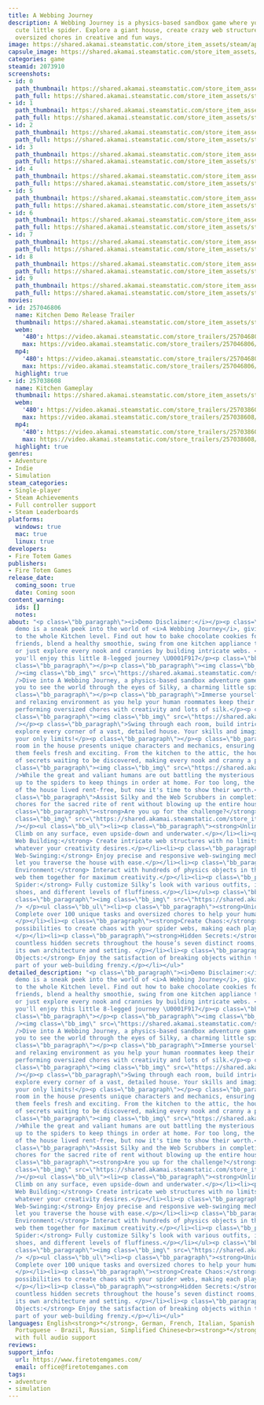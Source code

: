 ```yaml
---
title: A Webbing Journey
description: A Webbing Journey is a physics-based sandbox game where you play as a
  cute little spider. Explore a giant house, create crazy web structures, and complete
  oversized chores in creative and fun ways.
image: https://shared.akamai.steamstatic.com/store_item_assets/steam/apps/2073910/header.jpg?t=1732799505
capsule_image: https://shared.akamai.steamstatic.com/store_item_assets/steam/apps/2073910/capsule_231x87.jpg?t=1732799505
categories: game
steamid: 2073910
screenshots:
- id: 0
  path_thumbnail: https://shared.akamai.steamstatic.com/store_item_assets/steam/apps/2073910/ss_8a142bad740248a74be1a4ed8d2f08a0d0227255.600x338.jpg?t=1732799505
  path_full: https://shared.akamai.steamstatic.com/store_item_assets/steam/apps/2073910/ss_8a142bad740248a74be1a4ed8d2f08a0d0227255.1920x1080.jpg?t=1732799505
- id: 1
  path_thumbnail: https://shared.akamai.steamstatic.com/store_item_assets/steam/apps/2073910/ss_2da3720619b052389be3d651b70731f50518aab1.600x338.jpg?t=1732799505
  path_full: https://shared.akamai.steamstatic.com/store_item_assets/steam/apps/2073910/ss_2da3720619b052389be3d651b70731f50518aab1.1920x1080.jpg?t=1732799505
- id: 2
  path_thumbnail: https://shared.akamai.steamstatic.com/store_item_assets/steam/apps/2073910/ss_2b61912f18256c5245057cfc6b3c41127c825abf.600x338.jpg?t=1732799505
  path_full: https://shared.akamai.steamstatic.com/store_item_assets/steam/apps/2073910/ss_2b61912f18256c5245057cfc6b3c41127c825abf.1920x1080.jpg?t=1732799505
- id: 3
  path_thumbnail: https://shared.akamai.steamstatic.com/store_item_assets/steam/apps/2073910/ss_927beaf4cea17433104868a45fc1b7a9a38cb943.600x338.jpg?t=1732799505
  path_full: https://shared.akamai.steamstatic.com/store_item_assets/steam/apps/2073910/ss_927beaf4cea17433104868a45fc1b7a9a38cb943.1920x1080.jpg?t=1732799505
- id: 4
  path_thumbnail: https://shared.akamai.steamstatic.com/store_item_assets/steam/apps/2073910/ss_9ff0f86fda77c5b66d9eb0be97702a84f5255267.600x338.jpg?t=1732799505
  path_full: https://shared.akamai.steamstatic.com/store_item_assets/steam/apps/2073910/ss_9ff0f86fda77c5b66d9eb0be97702a84f5255267.1920x1080.jpg?t=1732799505
- id: 5
  path_thumbnail: https://shared.akamai.steamstatic.com/store_item_assets/steam/apps/2073910/ss_35830e0017f1f7d6fd60159ac2cf299002847dd3.600x338.jpg?t=1732799505
  path_full: https://shared.akamai.steamstatic.com/store_item_assets/steam/apps/2073910/ss_35830e0017f1f7d6fd60159ac2cf299002847dd3.1920x1080.jpg?t=1732799505
- id: 6
  path_thumbnail: https://shared.akamai.steamstatic.com/store_item_assets/steam/apps/2073910/ss_b50f52a32b4a71ca7d0af2170037dae21c8c8578.600x338.jpg?t=1732799505
  path_full: https://shared.akamai.steamstatic.com/store_item_assets/steam/apps/2073910/ss_b50f52a32b4a71ca7d0af2170037dae21c8c8578.1920x1080.jpg?t=1732799505
- id: 7
  path_thumbnail: https://shared.akamai.steamstatic.com/store_item_assets/steam/apps/2073910/ss_76886d8d03976eb457c44e8952c41dce173bc20b.600x338.jpg?t=1732799505
  path_full: https://shared.akamai.steamstatic.com/store_item_assets/steam/apps/2073910/ss_76886d8d03976eb457c44e8952c41dce173bc20b.1920x1080.jpg?t=1732799505
- id: 8
  path_thumbnail: https://shared.akamai.steamstatic.com/store_item_assets/steam/apps/2073910/ss_4639f5be1156bce447ff4147f2d7c6e9d2fb91d3.600x338.jpg?t=1732799505
  path_full: https://shared.akamai.steamstatic.com/store_item_assets/steam/apps/2073910/ss_4639f5be1156bce447ff4147f2d7c6e9d2fb91d3.1920x1080.jpg?t=1732799505
- id: 9
  path_thumbnail: https://shared.akamai.steamstatic.com/store_item_assets/steam/apps/2073910/ss_35cb3830432e81d31361fdb0d89fffc76fca900c.600x338.jpg?t=1732799505
  path_full: https://shared.akamai.steamstatic.com/store_item_assets/steam/apps/2073910/ss_35cb3830432e81d31361fdb0d89fffc76fca900c.1920x1080.jpg?t=1732799505
movies:
- id: 257046806
  name: Kitchen Demo Release Trailer
  thumbnail: https://shared.akamai.steamstatic.com/store_item_assets/steam/apps/257046806/movie.293x165.jpg?t=1723823531
  webm:
    '480': https://video.akamai.steamstatic.com/store_trailers/257046806/movie480_vp9.webm?t=1723823531
    max: https://video.akamai.steamstatic.com/store_trailers/257046806/movie_max_vp9.webm?t=1723823531
  mp4:
    '480': https://video.akamai.steamstatic.com/store_trailers/257046806/movie480.mp4?t=1723823531
    max: https://video.akamai.steamstatic.com/store_trailers/257046806/movie_max.mp4?t=1723823531
  highlight: true
- id: 257038608
  name: Kitchen Gameplay
  thumbnail: https://shared.akamai.steamstatic.com/store_item_assets/steam/apps/257038608/movie.293x165.jpg?t=1721253413
  webm:
    '480': https://video.akamai.steamstatic.com/store_trailers/257038608/movie480_vp9.webm?t=1721253413
    max: https://video.akamai.steamstatic.com/store_trailers/257038608/movie_max_vp9.webm?t=1721253413
  mp4:
    '480': https://video.akamai.steamstatic.com/store_trailers/257038608/movie480.mp4?t=1721253413
    max: https://video.akamai.steamstatic.com/store_trailers/257038608/movie_max.mp4?t=1721253413
  highlight: true
genres:
- Adventure
- Indie
- Simulation
steam_categories:
- Single-player
- Steam Achievements
- Full controller support
- Steam Leaderboards
platforms:
  windows: true
  mac: true
  linux: true
developers:
- Fire Totem Games
publishers:
- Fire Totem Games
release_date:
  coming_soon: true
  date: Coming soon
content_warning:
  ids: []
  notes:
about: "<p class=\"bb_paragraph\"><i>Demo Disclaimer:</i></p><p class=\"bb_paragraph\">The
  demo is a sneak peek into the world of <i>A Webbing Journey</i>, giving you access
  to the whole Kitchen level. Find out how to bake chocolate cookies for your human
  friends, blend a healthy smoothie, swing from one kitchen appliance to another,
  or just explore every nook and crannies by building intricate webs. <br>We hope
  you'll enjoy this little 8-legged journey \U0001F917</p><p class=\"bb_paragraph\"></p><p
  class=\"bb_paragraph\"></p><p class=\"bb_paragraph\"><img class=\"bb_img\" src=\"https://shared.akamai.steamstatic.com/store_item_assets/steam/apps/2073910/extras/gif_action.gif?t=1732799505\"
  /><img class=\"bb_img\" src=\"https://shared.akamai.steamstatic.com/store_item_assets/steam/apps/2073910/extras/banner_web_english.png?t=1732799505\"
  />Dive into A Webbing Journey, a physics-based sandbox adventure game, that invites
  you to see the world through the eyes of Silky, a charming little spider.</p><p
  class=\"bb_paragraph\"></p><p class=\"bb_paragraph\">Immerse yourself in a cozy
  and relaxing environment as you help your human roommates keep their home tidy by
  performing oversized chores with creativity and lots of silk.</p><p class=\"bb_paragraph\"></p><p
  class=\"bb_paragraph\"><img class=\"bb_img\" src=\"https://shared.akamai.steamstatic.com/store_item_assets/steam/apps/2073910/extras/gif_web.gif?t=1732799505\"
  /></p><p class=\"bb_paragraph\">Swing through each room, build intricate webs, and
  explore every corner of a vast, detailed house. Your skills and imagination are
  your only limits!</p><p class=\"bb_paragraph\"></p><p class=\"bb_paragraph\">Each
  room in the house presents unique characters and mechanics, ensuring that each of
  them feels fresh and exciting. From the kitchen to the attic, the house is full
  of secrets waiting to be discovered, making every nook and cranny a potential adventure.</p><p
  class=\"bb_paragraph\"><img class=\"bb_img\" src=\"https://shared.akamai.steamstatic.com/store_item_assets/steam/apps/2073910/extras/banner_story_english.png?t=1732799505\"
  />While the great and valiant humans are out battling the mysterious mortgage, it's
  up to the spiders to keep things in order at home. For too long, the tiny inhabitants
  of the house lived rent-free, but now it's time to show their worth.</p><p class=\"bb_paragraph\"></p><p
  class=\"bb_paragraph\">Assist Silky and the Web Scrubbers in completing all the
  chores for the sacred rite of rent without blowing up the entire house.</p><p class=\"bb_paragraph\"></p><p
  class=\"bb_paragraph\"><strong>Are you up for the challenge?</strong></p><p class=\"bb_paragraph\"><img
  class=\"bb_img\" src=\"https://shared.akamai.steamstatic.com/store_item_assets/steam/apps/2073910/extras/banner_features_english.png?t=1732799505\"
  /></p><ul class=\"bb_ul\"><li><p class=\"bb_paragraph\"><strong>Unlimited Exploration:</strong>
  Climb on any surface, even upside-down and underwater.</p></li><li><p class=\"bb_paragraph\"><strong>Dynamic
  Web Building:</strong> Create intricate web structures with no limits and build
  whatever your creativity desires.</p></li><li><p class=\"bb_paragraph\"><strong>Responsive
  Web-Swinging:</strong> Enjoy precise and responsive web-swinging mechanics that
  let you traverse the house with ease.</p></li><li><p class=\"bb_paragraph\"><strong>Interactive
  Environment:</strong> Interact with hundreds of physics objects in the house, and
  web them together for maximum creativity.</p></li><li><p class=\"bb_paragraph\"><strong>Customizable
  Spider:</strong> Fully customize Silky’s look with various outfits, including hats,
  shoes, and different levels of fluffiness.</p></li></ul><p class=\"bb_paragraph\"></p><p
  class=\"bb_paragraph\"><img class=\"bb_img\" src=\"https://shared.akamai.steamstatic.com/store_item_assets/steam/apps/2073910/extras/gif_wardrobe.gif?t=1732799505\"
  /> </p><ul class=\"bb_ul\"><li><p class=\"bb_paragraph\"><strong>Unique Tasks:</strong>
  Complete over 100 unique tasks and oversized chores to help your human roommates.
  </p></li><li><p class=\"bb_paragraph\"><strong>Create Chaos:</strong> Unlimited
  possibilities to create chaos with your spider webs, making each playthrough unique.
  </p></li><li><p class=\"bb_paragraph\"><strong>Hidden Secrets:</strong> Discover
  countless hidden secrets throughout the house’s seven distinct rooms, each with
  its own architecture and setting. </p></li><li><p class=\"bb_paragraph\"><strong>Breakable
  Objects:</strong> Enjoy the satisfaction of breaking objects within the house as
  part of your web-building frenzy.</p></li></ul>"
detailed_description: "<p class=\"bb_paragraph\"><i>Demo Disclaimer:</i></p><p class=\"bb_paragraph\">The
  demo is a sneak peek into the world of <i>A Webbing Journey</i>, giving you access
  to the whole Kitchen level. Find out how to bake chocolate cookies for your human
  friends, blend a healthy smoothie, swing from one kitchen appliance to another,
  or just explore every nook and crannies by building intricate webs. <br>We hope
  you'll enjoy this little 8-legged journey \U0001F917</p><p class=\"bb_paragraph\"></p><p
  class=\"bb_paragraph\"></p><p class=\"bb_paragraph\"><img class=\"bb_img\" src=\"https://shared.akamai.steamstatic.com/store_item_assets/steam/apps/2073910/extras/gif_action.gif?t=1732799505\"
  /><img class=\"bb_img\" src=\"https://shared.akamai.steamstatic.com/store_item_assets/steam/apps/2073910/extras/banner_web_english.png?t=1732799505\"
  />Dive into A Webbing Journey, a physics-based sandbox adventure game, that invites
  you to see the world through the eyes of Silky, a charming little spider.</p><p
  class=\"bb_paragraph\"></p><p class=\"bb_paragraph\">Immerse yourself in a cozy
  and relaxing environment as you help your human roommates keep their home tidy by
  performing oversized chores with creativity and lots of silk.</p><p class=\"bb_paragraph\"></p><p
  class=\"bb_paragraph\"><img class=\"bb_img\" src=\"https://shared.akamai.steamstatic.com/store_item_assets/steam/apps/2073910/extras/gif_web.gif?t=1732799505\"
  /></p><p class=\"bb_paragraph\">Swing through each room, build intricate webs, and
  explore every corner of a vast, detailed house. Your skills and imagination are
  your only limits!</p><p class=\"bb_paragraph\"></p><p class=\"bb_paragraph\">Each
  room in the house presents unique characters and mechanics, ensuring that each of
  them feels fresh and exciting. From the kitchen to the attic, the house is full
  of secrets waiting to be discovered, making every nook and cranny a potential adventure.</p><p
  class=\"bb_paragraph\"><img class=\"bb_img\" src=\"https://shared.akamai.steamstatic.com/store_item_assets/steam/apps/2073910/extras/banner_story_english.png?t=1732799505\"
  />While the great and valiant humans are out battling the mysterious mortgage, it's
  up to the spiders to keep things in order at home. For too long, the tiny inhabitants
  of the house lived rent-free, but now it's time to show their worth.</p><p class=\"bb_paragraph\"></p><p
  class=\"bb_paragraph\">Assist Silky and the Web Scrubbers in completing all the
  chores for the sacred rite of rent without blowing up the entire house.</p><p class=\"bb_paragraph\"></p><p
  class=\"bb_paragraph\"><strong>Are you up for the challenge?</strong></p><p class=\"bb_paragraph\"><img
  class=\"bb_img\" src=\"https://shared.akamai.steamstatic.com/store_item_assets/steam/apps/2073910/extras/banner_features_english.png?t=1732799505\"
  /></p><ul class=\"bb_ul\"><li><p class=\"bb_paragraph\"><strong>Unlimited Exploration:</strong>
  Climb on any surface, even upside-down and underwater.</p></li><li><p class=\"bb_paragraph\"><strong>Dynamic
  Web Building:</strong> Create intricate web structures with no limits and build
  whatever your creativity desires.</p></li><li><p class=\"bb_paragraph\"><strong>Responsive
  Web-Swinging:</strong> Enjoy precise and responsive web-swinging mechanics that
  let you traverse the house with ease.</p></li><li><p class=\"bb_paragraph\"><strong>Interactive
  Environment:</strong> Interact with hundreds of physics objects in the house, and
  web them together for maximum creativity.</p></li><li><p class=\"bb_paragraph\"><strong>Customizable
  Spider:</strong> Fully customize Silky’s look with various outfits, including hats,
  shoes, and different levels of fluffiness.</p></li></ul><p class=\"bb_paragraph\"></p><p
  class=\"bb_paragraph\"><img class=\"bb_img\" src=\"https://shared.akamai.steamstatic.com/store_item_assets/steam/apps/2073910/extras/gif_wardrobe.gif?t=1732799505\"
  /> </p><ul class=\"bb_ul\"><li><p class=\"bb_paragraph\"><strong>Unique Tasks:</strong>
  Complete over 100 unique tasks and oversized chores to help your human roommates.
  </p></li><li><p class=\"bb_paragraph\"><strong>Create Chaos:</strong> Unlimited
  possibilities to create chaos with your spider webs, making each playthrough unique.
  </p></li><li><p class=\"bb_paragraph\"><strong>Hidden Secrets:</strong> Discover
  countless hidden secrets throughout the house’s seven distinct rooms, each with
  its own architecture and setting. </p></li><li><p class=\"bb_paragraph\"><strong>Breakable
  Objects:</strong> Enjoy the satisfaction of breaking objects within the house as
  part of your web-building frenzy.</p></li></ul>"
languages: English<strong>*</strong>, German, French, Italian, Spanish - Spain, Japanese,
  Portuguese - Brazil, Russian, Simplified Chinese<br><strong>*</strong>languages
  with full audio support
reviews:
support_info:
  url: https://www.firetotemgames.com/
  email: office@firetotemgames.com
tags:
- adventure
- simulation
---
```


